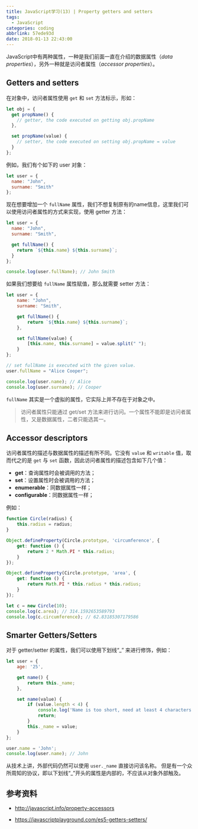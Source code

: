 ```yaml
---
title: JavaScript学习(13) | Property getters and setters
tags:
  - JavaScript
categories: coding
abbrlink: 57ede93d
date: 2018-01-13 22:43:00
---
```


JavaScript中有两种属性，一种是我们前面一直在介绍的数据属性（*data properties*），另外一种就是访问者属性（*accessor properties*）。

<!--more-->

## Getters and setters

在对象中，访问者属性使用 `get` 和 `set` 方法标示，形如：

```javascript
let obj = {
  get propName() {
    // getter, the code executed on getting obj.propName
  },

  set propName(value) {
    // setter, the code executed on setting obj.propName = value
  }
};
```

例如，我们有个如下的 user 对象：

```javascript
let user = {
  name: "John",
  surname: "Smith"
};
```

现在想要增加一个 `fullName` 属性，我们不想复制原有的name信息，这里我们可以使用访问者属性的方式来实现，使用 getter 方法：

```javascript
let user = {
  name: "John",
  surname: "Smith",

  get fullName() {
    return `${this.name} ${this.surname}`;
  }
};

console.log(user.fullName); // John Smith
```

如果我们想要给 `fullName` 属性赋值，那么就需要 setter 方法：

```javascript
let user = {
    name: "John",
    surname: "Smith",

    get fullName() {
        return `${this.name} ${this.surname}`;
    },

    set fullName(value) {
        [this.name, this.surname] = value.split(" ");
    }
};

// set fullName is executed with the given value.
user.fullName = "Alice Cooper";

console.log(user.name); // Alice
console.log(user.surname); // Cooper
```

`fullName` 其实是一个虚拟的属性，它实际上并不存在于对象之中。

> 访问者属性只能通过 get/set 方法来进行访问。一个属性不能即是访问者属性，又是数据属性，二者只能选其一。



## Accessor descriptors

访问者属性的描述与数据属性的描述有所不同。它没有 `value` 和 `writable` 值，取而代之的是 `get` 与 `set` 函数，因此访问者属性的描述包含如下几个值：

- **get**：查询属性时会被调用的方法；
- **set**：设置属性时会被调用的方法；
- **enumerable**：同数据属性一样；
- **configurable**：同数据属性一样；

例如：

```javascript
function Circle(radius) {
    this.radius = radius;
}

Object.defineProperty(Circle.prototype, 'circumference', {
    get: function () {
        return 2 * Math.PI * this.radius;
    }
});

Object.defineProperty(Circle.prototype, 'area', {
    get: function () {
        return Math.PI * this.radius * this.radius;
    }
});

let c = new Circle(10);
console.log(c.area); // 314.1592653589793
console.log(c.circumference); // 62.83185307179586
```



## Smarter Getters/Setters

对于 getter/setter 的属性，我们可以使用下划线“_” 来进行修饰，例如：

```javascript
let user = {
    age: '25',

    get name() {
        return this._name;
    },

    set name(value) {
        if (value.length < 4) {
            console.log('Name is too short, need at least 4 characters');
            return;
        }
        this._name = value;
    }
};

user.name = 'John';
console.log(user.name); // John
```

从技术上讲，外部代码仍然可以使用 `user._name` 直接访问该名称。 但是有一个众所周知的协议，即以下划线“_”开头的属性是内部的，不应该从对象外部触及。



## 参考资料

- http://javascript.info/property-accessors

- https://javascriptplayground.com/es5-getters-setters/

  

